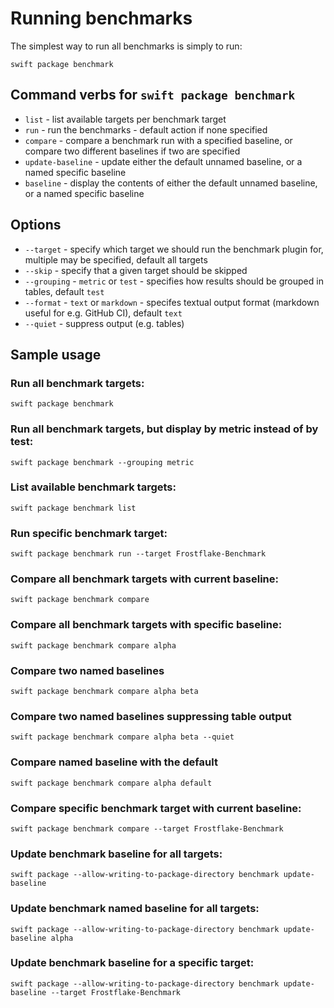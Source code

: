 #  Running benchmarks

The simplest way to run all benchmarks is simply to run:

```
swift package benchmark
```

## Command verbs for `swift package benchmark`

* `list` - list available targets per benchmark target
* `run` - run the benchmarks - default action if none specified
* `compare` - compare a benchmark run with a specified baseline, or compare two different baselines if two are specified
* `update-baseline` - update either the default unnamed baseline, or a named specific baseline
* `baseline` - display the contents of either the default unnamed baseline, or a named specific baseline

## Options 

* `--target` - specify which target we should run the benchmark plugin for, multiple may be specified, default all targets
* `--skip` - specify that a given target should be skipped
* `--grouping` - `metric` or `test` - specifies how results should be grouped in tables, default `test`
* `--format` - `text` or `markdown` - specifes textual output format (markdown useful for e.g. GitHub CI), default `text`
* `--quiet` - suppress output (e.g. tables)

## Sample usage

### Run all benchmark targets:
```
swift package benchmark
```

### Run all benchmark targets, but display by metric instead of by test:
```
swift package benchmark --grouping metric
```

### List available benchmark targets:
```
swift package benchmark list
```

### Run specific benchmark target:
```
swift package benchmark run --target Frostflake-Benchmark
```

### Compare all benchmark targets with current baseline:
```
swift package benchmark compare
```

### Compare all benchmark targets with specific baseline:
```
swift package benchmark compare alpha
```

### Compare two named baselines
```
swift package benchmark compare alpha beta
```

### Compare two named baselines suppressing table output
```
swift package benchmark compare alpha beta --quiet
```

### Compare named baseline with the default
```
swift package benchmark compare alpha default
```

### Compare specific benchmark target with current baseline:
```
swift package benchmark compare --target Frostflake-Benchmark
```

### Update benchmark baseline for all targets:
```
swift package --allow-writing-to-package-directory benchmark update-baseline
```

### Update benchmark named baseline for all targets:
```
swift package --allow-writing-to-package-directory benchmark update-baseline alpha
```

### Update benchmark baseline for a specific target:
```
swift package --allow-writing-to-package-directory benchmark update-baseline --target Frostflake-Benchmark
```
